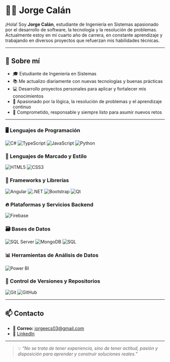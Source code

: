 # 👨‍💻 Jorge Calán

¡Hola! Soy **Jorge Calán**, estudiante de Ingeniería en Sistemas apasionado por el desarrollo de software, la tecnología y la resolución de problemas. Actualmente estoy en mi cuarto año de carrera, en constante aprendizaje y trabajando en diversos proyectos que refuerzan mis habilidades técnicas.

---

## 🚀 Sobre mí

- 🎓 Estudiante de Ingeniería en Sistemas
- 📚 Me actualizo diariamente con nuevas tecnologías y buenas prácticas
- 💻 Desarrollo proyectos personales para aplicar y fortalecer mis conocimientos
- 🧠 Apasionado por la lógica, la resolución de problemas y el aprendizaje continuo
- 🤝 Comprometido, responsable y siempre listo para asumir nuevos retos

---

### 🖥️ Lenguajes de Programación
![C#](https://img.shields.io/badge/C%23-239120?style=for-the-badge&logo=c-sharp&logoColor=white)
![TypeScript](https://img.shields.io/badge/TypeScript-3178C6?style=for-the-badge&logo=typescript&logoColor=white)
![JavaScript](https://img.shields.io/badge/JavaScript-F7DF1E?style=for-the-badge&logo=javascript&logoColor=black)
![Python](https://img.shields.io/badge/Python-3776AB?style=for-the-badge&logo=python&logoColor=white)

### 🎨 Lenguajes de Marcado y Estilo
![HTML5](https://img.shields.io/badge/HTML5-E34F26?style=for-the-badge&logo=html5&logoColor=white)
![CSS3](https://img.shields.io/badge/CSS3-1572B6?style=for-the-badge&logo=css3&logoColor=white)

### 🧩 Frameworks y Librerías
![Angular](https://img.shields.io/badge/Angular-DD0031?style=for-the-badge&logo=angular&logoColor=white)
![.NET](https://img.shields.io/badge/.NET-512BD4?style=for-the-badge&logo=dotnet&logoColor=white)
![Bootstrap](https://img.shields.io/badge/Bootstrap-7952B3?style=for-the-badge&logo=bootstrap&logoColor=white)
![Qt](https://img.shields.io/badge/Qt%20Designer-41CD52?style=for-the-badge&logo=qt&logoColor=white)

### 🔥 Plataformas y Servicios Backend
![Firebase](https://img.shields.io/badge/Firebase-FFCA28?style=for-the-badge&logo=firebase&logoColor=black)

### 🗃️ Bases de Datos
![SQL Server](https://img.shields.io/badge/SQL%20Server-CC2927?style=for-the-badge&logo=microsoftsqlserver&logoColor=white)
![MongoDB](https://img.shields.io/badge/MongoDB-4EA94B?style=for-the-badge&logo=mongodb&logoColor=white)
![SQL](https://img.shields.io/badge/SQL-4479A1?style=for-the-badge&logo=sqlite&logoColor=white)

### 📊 Herramientas de Análisis de Datos
![Power BI](https://img.shields.io/badge/Power%20BI-F2C811?style=for-the-badge&logo=powerbi&logoColor=black)

### 🔧 Control de Versiones y Repositorios
![Git](https://img.shields.io/badge/Git-F05032?style=for-the-badge&logo=git&logoColor=white)
![GitHub](https://img.shields.io/badge/GitHub-181717?style=for-the-badge&logo=github&logoColor=white)

---

## 📫 Contacto

- 📧 **Correo:** jorgeecs03@gmail.com
- 💼 [LinkedIn](www.linkedin.com/in/jorge-calan-983679214)

---

> 💡 *“No se trata de tener experiencia, sino de tener actitud, pasión y disposición para aprender y construir soluciones reales.”*
